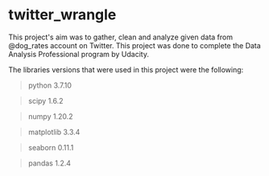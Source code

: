 # twitter_wrangle
This project's aim was to gather, clean and analyze given data from @dog_rates account on Twitter. This project was done to complete the Data Analysis Professional program by Udacity.

The libraries versions that were used in this project were the following:
> python      3.7.10

> scipy       1.6.2

> numpy       1.20.2

> matplotlib  3.3.4

> seaborn     0.11.1

> pandas      1.2.4
